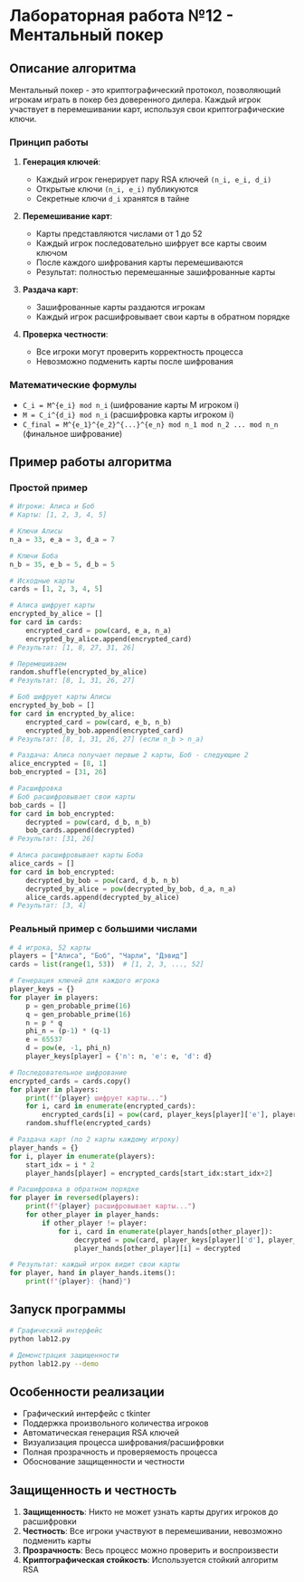 # Лабораторная работа №12 - Ментальный покер

## Описание алгоритма

Ментальный покер - это криптографический протокол, позволяющий игрокам играть в покер без доверенного дилера. Каждый игрок участвует в перемешивании карт, используя свои криптографические ключи.

### Принцип работы

1. **Генерация ключей**:
   - Каждый игрок генерирует пару RSA ключей `(n_i, e_i, d_i)`
   - Открытые ключи `(n_i, e_i)` публикуются
   - Секретные ключи `d_i` хранятся в тайне

2. **Перемешивание карт**:
   - Карты представляются числами от 1 до 52
   - Каждый игрок последовательно шифрует все карты своим ключом
   - После каждого шифрования карты перемешиваются
   - Результат: полностью перемешанные зашифрованные карты

3. **Раздача карт**:
   - Зашифрованные карты раздаются игрокам
   - Каждый игрок расшифровывает свои карты в обратном порядке

4. **Проверка честности**:
   - Все игроки могут проверить корректность процесса
   - Невозможно подменить карты после шифрования

### Математические формулы

- `C_i = M^{e_i} mod n_i` (шифрование карты M игроком i)
- `M = C_i^{d_i} mod n_i` (расшифровка карты игроком i)
- `C_final = M^{e_1}^{e_2}^{...}^{e_n} mod n_1 mod n_2 ... mod n_n` (финальное шифрование)

## Пример работы алгоритма

### Простой пример

```python
# Игроки: Алиса и Боб
# Карты: [1, 2, 3, 4, 5]

# Ключи Алисы
n_a = 33, e_a = 3, d_a = 7

# Ключи Боба  
n_b = 35, e_b = 5, d_b = 5

# Исходные карты
cards = [1, 2, 3, 4, 5]

# Алиса шифрует карты
encrypted_by_alice = []
for card in cards:
    encrypted_card = pow(card, e_a, n_a)
    encrypted_by_alice.append(encrypted_card)
# Результат: [1, 8, 27, 31, 26]

# Перемешиваем
random.shuffle(encrypted_by_alice)
# Результат: [8, 1, 31, 26, 27]

# Боб шифрует карты Алисы
encrypted_by_bob = []
for card in encrypted_by_alice:
    encrypted_card = pow(card, e_b, n_b)
    encrypted_by_bob.append(encrypted_card)
# Результат: [8, 1, 31, 26, 27] (если n_b > n_a)

# Раздача: Алиса получает первые 2 карты, Боб - следующие 2
alice_encrypted = [8, 1]
bob_encrypted = [31, 26]

# Расшифровка
# Боб расшифровывает свои карты
bob_cards = []
for card in bob_encrypted:
    decrypted = pow(card, d_b, n_b)
    bob_cards.append(decrypted)
# Результат: [31, 26]

# Алиса расшифровывает карты Боба
alice_cards = []
for card in bob_encrypted:
    decrypted_by_bob = pow(card, d_b, n_b)
    decrypted_by_alice = pow(decrypted_by_bob, d_a, n_a)
    alice_cards.append(decrypted_by_alice)
# Результат: [3, 4]
```

### Реальный пример с большими числами

```python
# 4 игрока, 52 карты
players = ["Алиса", "Боб", "Чарли", "Дэвид"]
cards = list(range(1, 53))  # [1, 2, 3, ..., 52]

# Генерация ключей для каждого игрока
player_keys = {}
for player in players:
    p = gen_probable_prime(16)
    q = gen_probable_prime(16)
    n = p * q
    phi_n = (p-1) * (q-1)
    e = 65537
    d = pow(e, -1, phi_n)
    player_keys[player] = {'n': n, 'e': e, 'd': d}

# Последовательное шифрование
encrypted_cards = cards.copy()
for player in players:
    print(f"{player} шифрует карты...")
    for i, card in enumerate(encrypted_cards):
        encrypted_cards[i] = pow(card, player_keys[player]['e'], player_keys[player]['n'])
    random.shuffle(encrypted_cards)

# Раздача карт (по 2 карты каждому игроку)
player_hands = {}
for i, player in enumerate(players):
    start_idx = i * 2
    player_hands[player] = encrypted_cards[start_idx:start_idx+2]

# Расшифровка в обратном порядке
for player in reversed(players):
    print(f"{player} расшифровывает карты...")
    for other_player in player_hands:
        if other_player != player:
            for i, card in enumerate(player_hands[other_player]):
                decrypted = pow(card, player_keys[player]['d'], player_keys[player]['n'])
                player_hands[other_player][i] = decrypted

# Результат: каждый игрок видит свои карты
for player, hand in player_hands.items():
    print(f"{player}: {hand}")
```

## Запуск программы

```bash
# Графический интерфейс
python lab12.py

# Демонстрация защищенности
python lab12.py --demo
```

## Особенности реализации

- Графический интерфейс с tkinter
- Поддержка произвольного количества игроков
- Автоматическая генерация RSA ключей
- Визуализация процесса шифрования/расшифровки
- Полная прозрачность и проверяемость процесса
- Обоснование защищенности и честности

## Защищенность и честность

1. **Защищенность**: Никто не может узнать карты других игроков до расшифровки
2. **Честность**: Все игроки участвуют в перемешивании, невозможно подменить карты
3. **Прозрачность**: Весь процесс можно проверить и воспроизвести
4. **Криптографическая стойкость**: Используется стойкий алгоритм RSA
